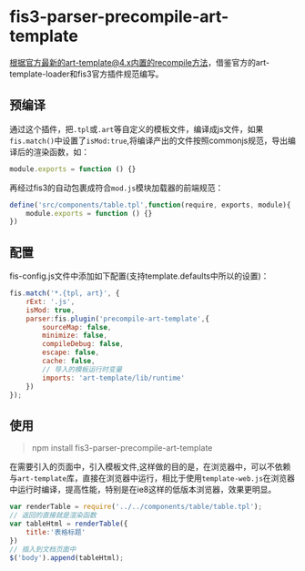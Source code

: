 # fis3-parser-precompile-art-template
根据官方最新的art-template@4.x内置的recompile方法，借鉴官方的art-template-loader和fis3官方插件规范编写。
## 预编译
通过这个插件，把`.tpl`或`.art`等自定义的模板文件，编译成js文件，如果`fis.match()`中设置了`isMod:true`,将编译产出的文件按照commonjs规范，导出编译后的渲染函数，如：
``` js
module.exports = function () {}
```
再经过fis3的自动包裹成符合`mod.js`模块加载器的前端规范：
``` js
define('src/components/table.tpl',function(require, exports, module){
    module.exports = function () {}
})
```
## 配置
fis-config.js文件中添加如下配置(支持template.defaults中所以的设置)：
``` js
fis.match('*.{tpl, art}', {
    rExt: '.js',
    isMod: true,
    parser:fis.plugin('precompile-art-template',{
        sourceMap: false,
        minimize: false,
        compileDebug: false,
        escape: false,
        cache: false,
        // 导入的模板运行时变量
        imports: 'art-template/lib/runtime'
    })
});
```
## 使用

> npm install fis3-parser-precompile-art-template

在需要引入的页面中，引入模板文件,这样做的目的是，在浏览器中，可以不依赖与`art-template`库，直接在浏览器中运行，相比于使用`template-web.js`在浏览器中运行时编译，提高性能，特别是在ie8这样的低版本浏览器，效果更明显。
``` js
var renderTable = require('../../components/table/table.tpl');
// 返回的直接就是渲染函数
var tableHtml = renderTable({
    title:'表格标题'
})
// 插入到文档页面中
$('body').append(tableHtml);
```
